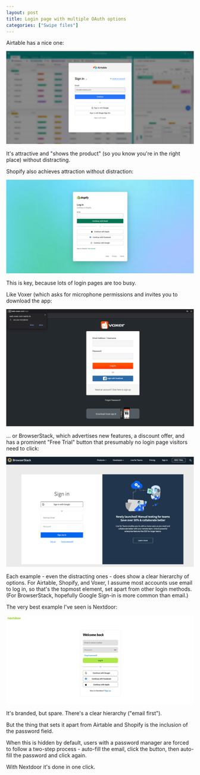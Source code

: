 ```yaml
---
layout: post
title: Login page with multiple OAuth options
categories: ["Swipe files"]
---
```


Airtable has a nice one:

[![Airtable signup page screenshot](/images/airtable-login.png)](/images/airtable-login.png)

It's attractive and "shows the product" (so you know you're in the right place) without distracting.

Shopify also achieves attraction without distraction:

[![shopify signup page screenshot](/images/shopify-login.png)](/images/shopify-login.png)

This is key, because lots of login pages are too busy.

Like Voxer (which asks for microphone permissions and invites you to download the app:

[![voxer signup page screenshot](/images/voxer-login.png)](/images/voxer-login.png)

... or BrowserStack, which advertises new features, a discount offer, and has a prominent "Free Trial" button that presumably no login page visitors need to click:

[![BrowserStack signup page screenshot](/images/browserstack-login.png)](/images/browserstack-login.png)

Each example - even the distracting ones - does show a clear hierarchy of options. For Airtable, Shopify, and Voxer, I assume most accounts use email to log in, so that's the topmost element, set apart from other login methods. (For BrowserStack, hopefully Google Sign-in is more common than email.)

The very best example I've seen is Nextdoor:

[![nextdoor signup page screenshot](/images/nextdoor-login.png)](/images/nextdoor-login.png)

It's branded, but spare. There's a clear hierarchy ("email first").

But the thing that sets it apart from Airtable and Shopify is the inclusion of the password field.
 
When this is hidden by default, users with a password manager are forced to follow a two-step process - auto-fill the email, click the button, then auto-fill the password and click again.

With Nextdoor it's done in one click.
